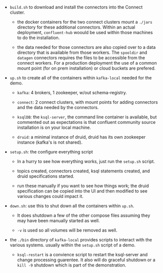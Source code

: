 
* `build.sh` to download and install the connectors into the Connect cluster.
  
   * the docker containers for the two connect clusters mount a `./jars` directory for these additional connectors.
Within an actual deployment, `confluent-hub` woould be used within those machines to do the installation.

   * the data needed for those connectors are also copied over to a data directory that is available from
those workers.  The `spooldir` and `datagen` connectors requires the files to be accessible from the connect workers. For a
production deployment the use of a common mount point (for on prem installation) or cloud buckets are prefered.
 
* `up.sh` to create all of the containers within `kafka-local` needed for the demo.

  * `kafka`: 4 brokers, 1 zookeeper, w/out schema-registry.

  * `connect`: 2 connect clusters, with mount points for adding connectors and the data needed by the connectors.
  
  * `ksqlDB`: the `ksql-server`, the command line container is available, but commented out as expectations is that 
confluent community source installation is on your local machine.  
   
  * `druid`: a minimal instance of druid, druid has its own zookeeper instance (kafka's is not shared).

* `setup.sh`: the configure everything script

  * In a hurry to see how everything works, just run the `setup.sh` script.  

  * topics created, connectors created, ksql statements created, and druid specifications started.

  * run these manually if you want to see how things work; the druid specification can be copied into the UI 
and then modified to see various changes could impact it.

* `down.sh`: use this to shut down all the containers within `up.sh`.  

  * It does shutdown a few of the other compose files assuming they may have been manually started as well.

  * `-v` is used so all volumes will be removed as well.


* the `./bin` directory of `kafka-local` provides scripts to interact with the various systems.  usually within the 
`setup.sh` script of a demo.  

  * `ksql-restart` is a convience script to restart the ksql-server and change processing guarentee. It also
will do graceful shutdown or a `kill -9` shutdown which is part of the demonstration.